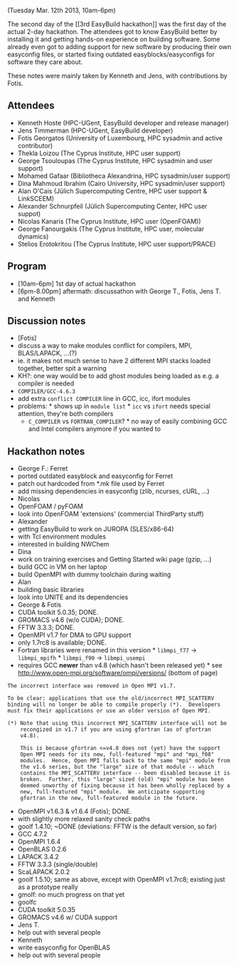 (Tuesday Mar. 12th 2013, 10am-6pm)

The second day of the [[3rd EasyBuild hackathon]] was the first day of the actual 2-day hackathon. The attendees got to know EasyBuild better by installing it and getting hands-on experience on building software. Some already even got to adding support for new software by producing their own easyconfig files, or started fixing outdated easyblocks/easyconfigs for software they care about.

These notes were mainly taken by Kenneth and Jens, with contributions by Fotis.

## Attendees

 * Kenneth Hoste (HPC-UGent, EasyBuild developer and release manager)
 * Jens Timmerman (HPC-UGent, EasyBuild developer)
 * Fotis Georgatos (University of Luxembourg, HPC sysadmin and active contributor)
 * Thekla Loizou (The Cyprus Institute, HPC user support)
 * George Tsouloupas (The Cyprus Institute, HPC sysadmin and user support)
 * Mohamed Gafaar (Bibliotheca Alexandrina, HPC sysadmin/user support)
 * Dina Mahmoud Ibrahim (Cairo University, HPC sysadmin/user support)
 * Alan O'Cais (Jülich Supercomputing Centre, HPC user support & LinkSCEEM)
 * Alexander Schnurpfeil (Jülich Supercomputing Center, HPC user suppot)
 * Nicolas Kanaris (The Cyprus Institute, HPC user (OpenFOAM))
 * George Fanourgakis (The Cyprus Institute, HPC user, molecular dynamics)
 * Stelios Erotokritou (The Cyprus Institute, HPC user support/PRACE)

## Program

 * [10am-6pm] 1st day of actual hackathon
 * [6pm-8.00pm] aftermath: discussathon with George T., Fotis, Jens T. and Kenneth

## Discussion notes

 * [Fotis]
  * discuss a way to make modules conflict for compilers, MPI, BLAS/LAPACK, ...(?)
   * ie. it makes not much sense to have 2 different MPI stacks loaded together, better spit a warning
   * KH?: one way would be to add ghost modules being loaded as e.g. a compiler is needed
   * `COMPILER/GCC-4.6.3`
   * add extra `conflict COMPILER` line in GCC, icc, ifort modules
   * problems:
    * shows up in `module list`
    * `icc` vs `ifort` needs special attention, they're both compilers
     * `C_COMPILER` vs `FORTRAN_COMPILER`?
    * no way of easily combining GCC and Intel compilers anymore if you wanted to

## Hackathon notes

 * George F.: Ferret
  * ported outdated easyblock and easyconfig for Ferret
  * patch out hardcoded from *.mk file used by Ferret
  * add missing dependencies in easyconfig (zlib, ncurses, cURL, ...)
 * Nicolas
  * OpenFOAM / pyFOAM
  * look into OpenFOAM 'extensions' (commercial ThirdParty stuff)
 * Alexander
  * getting EasyBuild to work on JUROPA (SLES/x86-64)
   * with Tcl environment modules
  * interested in building NWChem
 * Dina
  * work on training exercises and Getting Started wiki page (gzip, ...)
  * build GCC in VM on her laptop
  * build OpenMPI with dummy toolchain during waiting
 * Alan
  * building basic libraries
  * look into UNITE and its dependencies
 * George & Fotis
  * CUDA toolkit 5.0.35; DONE.
  * GROMACS v4.6 (w/o CUDA); DONE.
  * FFTW 3.3.3; DONE.
  * OpenMPI v1.7 for DMA to GPU support
   * only 1.7rc8 is available; DONE.
   * Fortran libraries were renamed in this version
    * `libmpi_f77` -> `libmpi_mpifh`
    * `libmpi_f90` -> `libmpi_usempi`
   * requires GCC **newer** than v4.8 (which hasn't been released yet)
    * see http://www.open-mpi.org/software/ompi/versions/ (bottom of page)
```
The incorrect interface was removed in Open MPI v1.7.

To be clear: applications that use the old/incorrect MPI_SCATTERV
binding will no longer be able to compile properly (*).  Developers
must fix their applications or use an older version of Open MPI.

(*) Note that using this incorrect MPI_SCATTERV interface will not be
    recongized in v1.7 if you are using gfortran (as of gfortran
    v4.8).

    This is because gfortran <=v4.8 does not (yet) have the support
    Open MPI needs for its new, full-featured "mpi" and "mpi_f08"
    modules.  Hence, Open MPI falls back to the same "mpi" module from
    the v1.6 series, but the "large" size of that module -- which
    contains the MPI_SCATTERV interface -- been disabled because it is
    broken.  Further, this "large" sized (old) "mpi" module has been
    deemed unworthy of fixing because it has been wholly replaced by a
    new, full-featured "mpi" module.  We anticipate supporting
    gfortran in the new, full-featured module in the future.
```
  * OpenMPI v1.6.3 & v1.6.4 (Fotis); DONE.
   * with slightly more relaxed sanity check paths
  * goolf 1.4.10; ~DONE (deviations: FFTW is the default version, so far)
   * GCC 4.7.2
   * OpenMPI 1.6.4
   * OpenBLAS 0.2.6
   * LAPACK 3.4.2
   * FFTW 3.3.3 (single/double)
   * ScaLAPACK 2.0.2
  * goolf 1.5.10; same as above, except with OpenMPI v1.7rc8; existing just as a prototype really
  * gmolf: no much progress on that yet
  * goolfc
   * CUDA toolkit 5.0.35
  * GROMACS v4.6 w/ CUDA support
 * Jens T.
  * help out with several people
 * Kenneth
  * write easyconfig for OpenBLAS
  * help out with several people